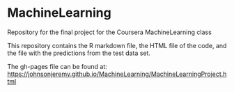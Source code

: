 # MachineLearning
Repository for the final project for the Coursera MachineLearning class

This repository contains the R markdown file, the HTML file of the code, and the file with the predictions from the test data set.

The gh-pages file can be found at:
https://johnsonjeremy.github.io/MachineLearning/MachineLearningProject.html
